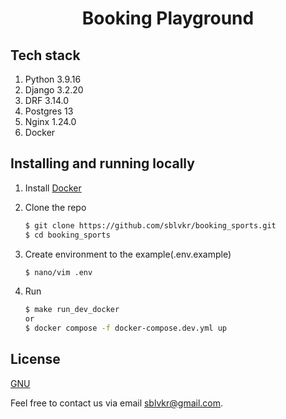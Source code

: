<h1 align="center">Booking Playground</h1>

## Tech stack
1. Python 3.9.16
2. Django 3.2.20
3. DRF 3.14.0
4. Postgres 13
5. Nginx 1.24.0
6. Docker

## Installing and running locally

1. Install [Docker](https://www.docker.com/get-started)

2. Clone the repo

    ```sh
    $ git clone https://github.com/sblvkr/booking_sports.git
    $ cd booking_sports
    ```

3. Create environment to the example(.env.example)
    ```sh
    $ nano/vim .env
    ```

4. Run

    ```sh
    $ make run_dev_docker
   or
    $ docker compose -f docker-compose.dev.yml up
    ```
   

## License

[GNU](LICENSE)

Feel free to contact us via email [sblvkr@gmail.com](mailto:sblvkr@gmail.com).